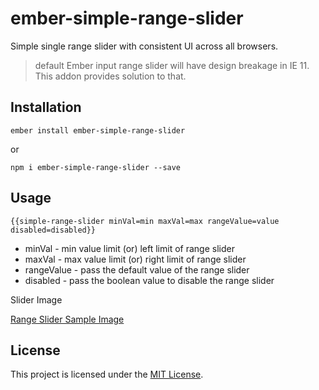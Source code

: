 ember-simple-range-slider
==============================================================================

Simple single range slider with consistent UI across all browsers.

> default Ember input range slider will have design breakage in IE 11. This addon provides solution to that.

Installation
------------------------------------------------------------------------------

```
ember install ember-simple-range-slider
```

or

```
npm i ember-simple-range-slider --save
```


Usage
------------------------------------------------------------------------------

`{{simple-range-slider minVal=min maxVal=max rangeValue=value disabled=disabled}}`

- minVal - min value limit (or) left limit of range slider
- maxVal - max value limit (or) right limit of range slider
- rangeValue - pass the default value of the range slider
- disabled - pass the boolean value to disable the range slider


Slider Image

[Range Slider Sample Image](docs/img/simple-range-slider.png)


License
------------------------------------------------------------------------------

This project is licensed under the [MIT License](LICENSE.md).
